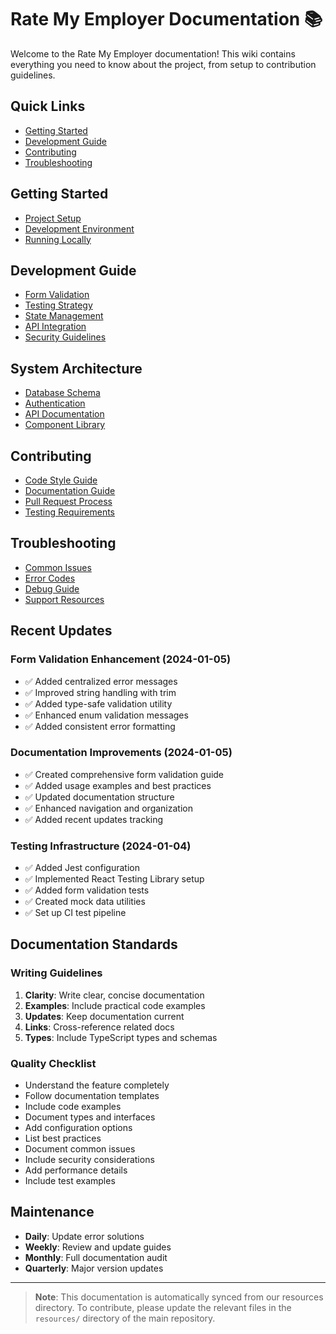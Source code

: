 # Rate My Employer Documentation 📚

Welcome to the Rate My Employer documentation! This wiki contains everything you need to know about the project, from setup to contribution guidelines.

## Quick Links
- [Getting Started](#getting-started)
- [Development Guide](#development-guide)
- [Contributing](#contributing)
- [Troubleshooting](#troubleshooting)

## Getting Started
- [Project Setup](Project-Setup)
- [Development Environment](Development-Environment)
- [Running Locally](Running-Locally)

## Development Guide
- [Form Validation](Form-Validation)
- [Testing Strategy](Testing-Strategy)
- [State Management](State-Management)
- [API Integration](API-Integration)
- [Security Guidelines](Security-Guidelines)

## System Architecture
- [Database Schema](Database-Schema)
- [Authentication](Authentication)
- [API Documentation](API-Documentation)
- [Component Library](Component-Library)

## Contributing
- [Code Style Guide](Code-Style-Guide)
- [Documentation Guide](Documentation-Guide)
- [Pull Request Process](Pull-Request-Process)
- [Testing Requirements](Testing-Requirements)

## Troubleshooting
- [Common Issues](Common-Issues)
- [Error Codes](Error-Codes)
- [Debug Guide](Debug-Guide)
- [Support Resources](Support-Resources)

## Recent Updates

### Form Validation Enhancement (2024-01-05)
- ✅ Added centralized error messages
- ✅ Improved string handling with trim
- ✅ Added type-safe validation utility
- ✅ Enhanced enum validation messages
- ✅ Added consistent error formatting

### Documentation Improvements (2024-01-05)
- ✅ Created comprehensive form validation guide
- ✅ Added usage examples and best practices
- ✅ Updated documentation structure
- ✅ Enhanced navigation and organization
- ✅ Added recent updates tracking

### Testing Infrastructure (2024-01-04)
- ✅ Added Jest configuration
- ✅ Implemented React Testing Library setup
- ✅ Added form validation tests
- ✅ Created mock data utilities
- ✅ Set up CI test pipeline

## Documentation Standards

### Writing Guidelines
1. **Clarity**: Write clear, concise documentation
2. **Examples**: Include practical code examples
3. **Updates**: Keep documentation current
4. **Links**: Cross-reference related docs
5. **Types**: Include TypeScript types and schemas

### Quality Checklist
- Understand the feature completely
- Follow documentation templates
- Include code examples
- Document types and interfaces
- Add configuration options
- List best practices
- Document common issues
- Include security considerations
- Add performance details
- Include test examples

## Maintenance
- **Daily**: Update error solutions
- **Weekly**: Review and update guides
- **Monthly**: Full documentation audit
- **Quarterly**: Major version updates

---

> **Note**: This documentation is automatically synced from our resources directory. To contribute, please update the relevant files in the `resources/` directory of the main repository. 